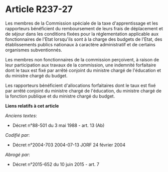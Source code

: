 # Article R237-27

Les membres de la Commission spéciale de la taxe d'apprentissage et les rapporteurs bénéficient du remboursement de leurs
frais de déplacement et de séjour dans les conditions fixées pour la réglementation applicable aux fonctionnaires de l'Etat
lorsqu'ils sont à la charge des budgets de l'Etat, des établissements publics nationaux à caractère administratif et de
certains organismes subventionnés.

Les membres non fonctionnaires de la commission perçoivent, à raison de leur participation aux travaux de la commission, une
indemnité forfaitaire dont le taux est fixé par arrêté conjoint du ministre chargé de l'éducation et du ministre chargé du
budget.

Les rapporteurs bénéficient d'allocations forfaitaires dont le taux est fixé par arrêté conjoint du ministre chargé de
l'éducation, du ministre chargé de la fonction publique et du ministre chargé du budget.

**Liens relatifs à cet article**

_Anciens textes_:

  - Décret n°88-501 du 3 mai 1988 - art. 13 (Ab)

_Codifié par_:

  - Décret n°2004-703 2004-07-13 JORF 24 février 2004

_Abrogé par_:

  - Décret n°2015-652 du 10 juin 2015 - art. 7
